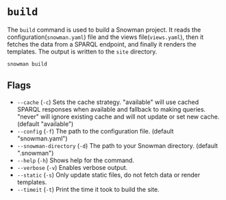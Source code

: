 # `build`

The `build` command is used to build a Snowman project. It reads the configuration(`snowman.yaml`) file and the views file(`views.yaml`), then it fetches the data from a SPARQL endpoint, and finally it renders the templates. The output is written to the `site` directory.

```sh
snowman build
```

## Flags

 - `--cache` (`-c`) Sets the cache strategy. "available" will use cached SPARQL responses when available and fallback to making queries. "never" will ignore existing cache and will not update or set new cache. (default "available")
 - `--config` (`-f`) The path to the configuration file. (default "snowman.yaml")
 - `--snowman-directory` (`-d`) The path to your Snowman directory. (default ".snowman")
 - `--help` (`-h`) Shows help for the command.
 - `--verbose` (`-v`) Enables verbose output.
 - `--static` (`-s`) Only update static files, do not fetch data or render templates.
 - `--timeit` (`-t`) Print the time it took to build the site.


